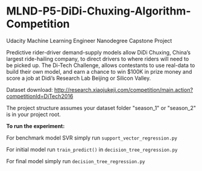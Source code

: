 # MLND-P5-DiDi-Chuxing-Algorithm-Competition
Udacity Machine Learning Engineer Nanodegree Capstone Project

Predictive rider-driver demand-supply models allow DiDi Chuxing, China’s largest ride-hailing company, to direct drivers to where riders will need to be picked up. The Di-Tech Challenge, allows contestants to use real-data to build their own model, and earn a chance to win $100K in prize money and score a job at Didi’s Research Lab Beijing or Silicon Valley.

Dataset download: http://research.xiaojukeji.com/competition/main.action?competitionId=DiTech2016

The project structure assumes your dataset folder "season_1" or "season_2" is in your project root.

**To run the experiment:**

For benchmark model SVR simply run `support_vector_regression.py`

For initial model run `train_predict()` in `decision_tree_regression.py`

For final model simply run `decision_tree_regression.py`
